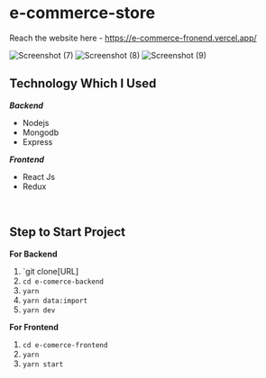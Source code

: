 # e-commerce-store
 Reach the website here - https://e-commerce-fronend.vercel.app/

![Screenshot (7)](https://user-images.githubusercontent.com/100435430/200992424-ba4d1c9f-c0fa-498f-a6e0-ad50f619d2d4.png)
![Screenshot (8)](https://user-images.githubusercontent.com/100435430/200992439-33d18812-e69f-4f60-b6e1-c9043408d5bd.png)
![Screenshot (9)](https://user-images.githubusercontent.com/100435430/200992460-34e17895-1cc0-47e9-b3c7-71b190da1273.png)


 ## Technology Which I Used
   ***Backend***
   
 - Nodejs
 - Mongodb
 - Express

 ***Frontend***
 

 - React Js
 - Redux

<br />

 ## Step to Start Project
 

 
**For Backend**
 1. `git clone[URL]
 2. `cd e-comerce-backend`
 3. `yarn`
 4. `yarn data:import`
 5. `yarn dev`

**For Frontend**

 1. `cd e-comerce-frontend`
 2. `yarn`
 3. `yarn start`



